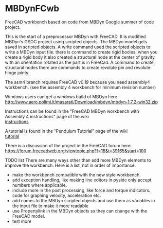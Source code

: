 # MBDynFCwb
FreeCAD workbench based on code from MBDyn Google summer of code project.

This is the start of a preprocessor MBDyn with FreeCAD. It is  modified MBDyn's GSOC project using scripted objects. The MBDyn model gets saved in scripted objects. A write command used the scripted objects to write a MBDyn input file. there is command to create rigid bodies; when you create a rigid body it also created a structural node at the center of gravity with an orientation rotated as the part is in FreeCad. A command to create structural nodes there are commands to create revolute pin and revolute hinge joints.

The asm4 branch requires FreeCAD v0.19  because you need assembly4 workbench. (see the assembly 4 workbench for minimum revision number) 

Windows users can get a windows build of MBDyn here  
http://www.aero.polimi.it/masarati/Download/mbdyn/mbdyn-1.7.2-win32.zip  

Instructions can be found in the "FreeCAD MBDyn workbench with Assembly 4 instructions" page of the wiki  
[instructions](https://github.com/mfasano727/MBDynFCwb/wiki/FreeCAD-MBDyn-workbench-with-Assembly-4-instructions) 

A tutorial is found in the "Pendulum Tutorial" page of the wiki    
[tutorial](https://github.com/mfasano727/MBDynFCwb/wiki/Pendulum-Tutorial)


There is a discussion of the project in the FreeCAD forum here.  
https://forum.freecadweb.org/viewtopic.php?f=18&t=39165&start=100

TODO list
There are many ways other than add more MBDyn elements to improve the workbench.
Here is a list, not in order of importance.

* make the workbench compatible with the new style workbench.
* add exception handling, like making line editors in pyside only accept numbers where applicable.
* include more in the post processing, like force and torque indicators. code for graphing velocity, acceleration etc.
* add names to the MBDyn scripted objects and use them as variables in the input file to make it more readable
* use Propertylink in the MBDyn objects so they can change with the FreeCAD model.
* test more
